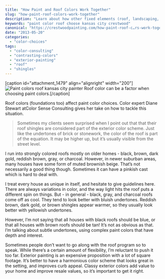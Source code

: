 ```yaml
---
title: "How Paint and Roof Colors Work Together"
slug: "how-paint-roof-colors-work-together"
description: "Learn about how other fixed elements (roof, landscaping, foundation, etc.) can affect exterior paint color choices."
keywords: "paint color roof choose kansas city crestwood"
canonical: "https://crestwoodpainting.com/how-paint-roof-c…rs-work-together/"
date: "2013-05-20"
categories:
  - "color-choices"
tags:
  - "color-consulting"
  - "contrasting-colors"
  - "exterior-painting"
  - "roof"
  - "shingles"
---
```


\[caption id="attachment\_1479" align="alignright" width="200"\]![Paint colors roof kansas city painter](/images/Paint-colors-roof_opt-e1514763065667.jpg "House With Color Scheme") Roof color can be a factor when choosing paint colors.\[/caption\]

Roof colors (foundations too) affect paint color choices. Color expert Diane Stewart atColor Sense Consulting gives her take on how to tackle this situation.

> Sometimes my clients seem surprised when I point out that that their roof shingles are considered part of the exterior color scheme. Just like the undertones of brick or stonework, the color of the roof is part of the equation. It may be higher up, but it’s usually visible from the street level.

I run into strongly colored roofs mostly on older homes - black, brown, dark gold, reddish brown, gray, or charcoal. However, in newer suburban areas, many houses have some form of muted brownish beige. That’s not necessarily a good thing though. Sometimes it can have a pinkish cast which is hard to deal with.

I treat every house as unique in itself, and hesitate to give guidelines here. There are always variations in color, and the way light hits the roof puts a different spin on things. But - in general - black, gray, and charcoal roofs come off as cool. They tend to look better with bluish undertones. Reddish brown, dark gold, or brown shingles appear warmer, so they usually look better with yellowish undertones.

However, I’m not saying that all houses with black roofs should be blue, or that all houses with brown roofs should be tan! It’s not as obvious as that. I’m talking about subtle undertones, using complex paint colors that have depth and interest.

Sometimes people don’t want to go along with the roof program so to speak. While there’s a certain amount of flexibility, I’m reluctant to push it too far. Exterior painting is an expensive proposition with a lot of square footage. It’s better to have a harmonious color scheme that looks great in the setting, and improves curb appeal. Classy exterior colors add value to your home and improve resale values, so it’s important to get it right.
